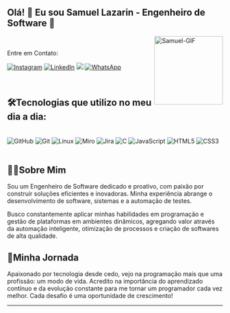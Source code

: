 ### <h2>Olá! 👋 Eu sou Samuel Lazarin - Engenheiro de Software 🤖</h2> ###

<img align="right" alt="Samuel-GIF" height="160" width="160" src="https://media.giphy.com/media/jBOOXxSJfG8kqMxT11/giphy.gif?cid=ecf05e471b8ch9dww0uyovu5n7r11hpqdir5tinx6iz8m25h&ep=v1_gifs_related&rid=giphy.gif&ct=g"></br>


<p><bold>Entre em Contato:</bold></p>

[![Instagram](https://img.shields.io/badge/Instagram-E4405F?style=for-the-badge&logo=instagram&logoColor=white)](https://www.instagram.com/sam_lazarin/)
[![LinkedIn](https://img.shields.io/badge/LinkedIn-0077B5?style=for-the-badge&logo=linkedin&logoColor=white)](https://www.linkedin.com/in/samuel-lazarin-132b4124a/)
<a href="mailto:samuel.lazarin12@gmail.com"><img src="https://img.shields.io/badge/-Gmail-%23333?style=for-the-badge&logo=gmail&logoColor=white" target="_blank"></a>
[![WhatsApp](https://img.shields.io/badge/WhatsApp-25D366?style=for-the-badge&logo=whatsapp&logoColor=white)](https://wa.me/5511946701625)

<br/>

<h2>🛠️Tecnologias que utilizo no meu dia a dia:</h2>

<div style="display: inline_block"><br/> 
    <img align="center" alt="GitHub" src="https://img.shields.io/badge/GitHub-181717.svg?style=for-the-badge&logo=GitHub&logoColor=white">
    <img align="center" alt="Git" src="https://img.shields.io/badge/Git-F05032.svg?style=for-the-badge&logo=Git&logoColor=white">
     <img align="center" alt="Linux" src="https://img.shields.io/badge/Linux-FCC624.svg?style=for-the-badge&logo=Linux&logoColor=black">
    <img align="center" alt="Miro" src="https://img.shields.io/badge/Miro-050038.svg?style=for-the-badge&logo=Miro&logoColor=white">
    <img align="center" alt="Jira" src="https://img.shields.io/badge/Jira-0052CC.svg?style=for-the-badge&logo=Jira&logoColor=white">
    <img align="center" alt="C" src="https://img.shields.io/badge/C-A8B9CC.svg?style=for-the-badge&logo=C&logoColor=black">
    <img align="center" alt="JavaScript" src="https://img.shields.io/badge/JavaScript-F7DF1E.svg?style=for-the-badge&logo=JavaScript&logoColor=black">
    <img align="center" alt="HTML5" src="https://img.shields.io/badge/HTML5-E34F26.svg?style=for-the-badge&logo=HTML5&logoColor=white">
    <img align="center" alt="CSS3" src="https://img.shields.io/badge/CSS-663399.svg?style=for-the-badge&logo=CSS&logoColor=white">
</div>
    
<br/>

<h2>👨‍💻Sobre Mim</h2>

<p>Sou um Engenheiro de Software dedicado e proativo, com paixão por construir soluções eficientes e inovadoras. Minha experiência abrange o desenvolvimento de software, sistemas e a automação de testes.

Busco constantemente aplicar minhas habilidades em programação e gestão de plataformas em ambientes dinâmicos, agregando valor através da automação inteligente, otimização de processos e criação de softwares de alta qualidade.</p>

<h2>🚀Minha Jornada</h2>

<p>Apaixonado por tecnologia desde cedo, vejo na programação mais que uma profissão: um modo de vida. Acredito na importância do aprendizado contínuo e da evolução constante para me tornar um programador cada vez melhor. Cada desafio é uma oportunidade de crescimento!</p>

---
